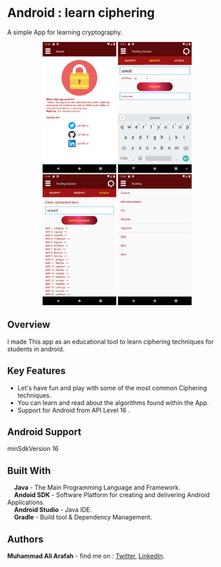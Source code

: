 # Android : learn ciphering
A simple App for learning cryptography.
<p align="center">
  <img src="app/screenshots/1.png" height="300"/>
  <img src="app/screenshots/2.png" height="300"/>
  <img src="app/screenshots/3.png" height="300"/>
  <img src="app/screenshots/4.png" height="300"/>
</p>

## Overview  
I made This app as an educational tool to learn ciphering techniques for students in android.

## Key Features
* Let's have fun and play with some of the most common Ciphering techniques.
* You can learn and read about the algorithms found within the App.
* Support for Android from API Level 16 .

## Android Support
 minSdkVersion 16
 
## Built With  
&nbsp;&nbsp;&nbsp;&nbsp;**Java** - The Main Programming Language and Framework.  
&nbsp;&nbsp;&nbsp;&nbsp;**Andoid SDK** - Software Platform for creating and delivering Android Applications.   
&nbsp;&nbsp;&nbsp;&nbsp;**Android Studio** - Java IDE.  
&nbsp;&nbsp;&nbsp;&nbsp;**Gradle** - Build tool & Dependency Management.    

## Authors  
   **Muhammad Ali Arafah** - find me on : [Twitter](https://twitter.com/ZaTribune), [LinkedIn](https://www.linkedin.com/in/zatribune).  
